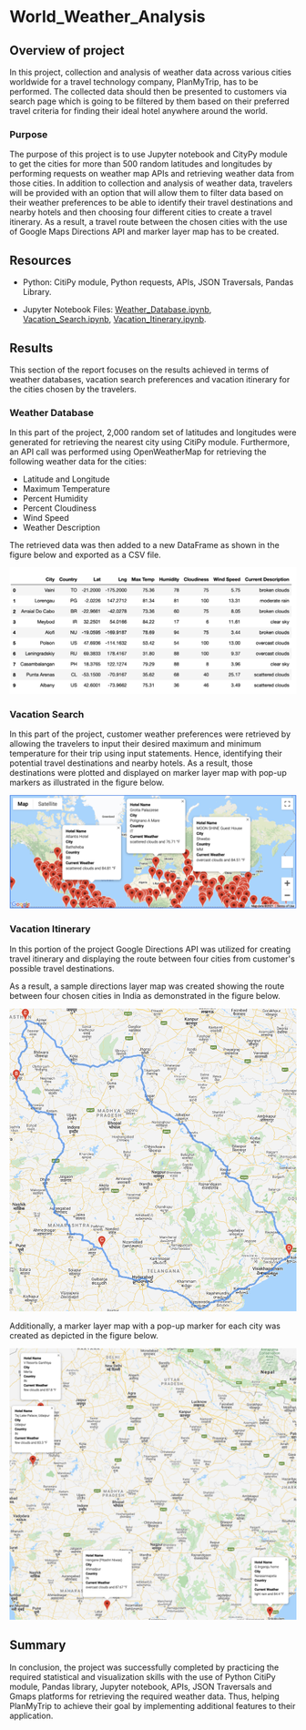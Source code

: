 # World_Weather_Analysis

## Overview of project

In this project, collection and analysis of weather data across various cities worldwide for a travel technology company, PlanMyTrip, has to be performed. The collected data should then be presented to customers via search page which is going to be filtered by them based on their preferred travel criteria for finding their ideal hotel anywhere around the world.

### Purpose

The purpose of this project is to use Jupyter notebook and CityPy module to get the cities for more than 500 random latitudes and longitudes by performing requests on  weather map APIs and retrieving weather data from those cities. In addition to collection and analysis of weather data, travelers will be provided with an option that will allow them to filter data based on their weather preferences to be able to identify their travel destinations and nearby hotels and then choosing four different cities to create a travel itinerary. As a result, a travel route between the chosen cities with the use of Google Maps Directions API and marker layer map has to be created.

## Resources

- Python: CitiPy module, Python requests, APIs, JSON Traversals, Pandas Library.

- Jupyter Notebook Files: [Weather_Database.ipynb](Weather_Database/Weather_Database.ipynb), [Vacation_Search.ipynb](Vacation_Search/Vacation_Search.ipynb), [Vacation_Itinerary.ipynb](Vacation_Itinerary/Vacation_Itinerary.ipynb).

## Results

This section of the report focuses on the results achieved in terms of weather databases, vacation search preferences and vacation itinerary for the cities chosen by the  travelers.

### Weather Database

In this part of the project, 2,000 random set of latitudes and longitudes were generated for retrieving the nearest city using CitiPy module. Furthermore, an API call was performed using OpenWeatherMap for retrieving the following weather data for the cities:

- Latitude and Longitude
- Maximum Temperature
- Percent Humidity
- Percent Cloudiness
- Wind Speed
- Weather Description

The retrieved data was then added to a new DataFrame as shown in the figure below and exported as a CSV file.

![City Data DataFrame](Resources/City_Data_DataFrame.png)


### Vacation Search

In this part of the project, customer weather preferences were retrieved by allowing the travelers to input their desired maximum and minimum temperature for their trip using input statements. Hence, identifying their potential travel destinations and nearby hotels. As a result, those destinations were plotted and displayed on marker layer map with pop-up markers as illustrated in the figure below.

![Customer travel destinations map](Vacation_Search/WeatherPy_vacation_map.png)

### Vacation Itinerary

In this portion of the project Google Directions API was utilized for creating travel itinerary and displaying the route between four cities from customer's possible travel destinations.

As a result, a sample directions layer map was created showing the route between four chosen cities in India as demonstrated in the figure below.

![Vacation Itinerary](Vacation_Itinerary/WeatherPy_travel_map.png)

Additionally, a marker layer map with a pop-up marker for each city was created as depicted in the figure below.

![Travel map with pop up markers](Vacation_Itinerary/WeatherPy_travel_map_markers.png)


## Summary

In conclusion, the project was successfully completed by practicing the required statistical and visualization skills with the use of Python CitiPy module, Pandas library, Jupyter notebook, APIs, JSON Traversals and Gmaps platforms for retrieving the required weather data. Thus, helping PlanMyTrip to achieve their goal by implementing additional features to their application. 
